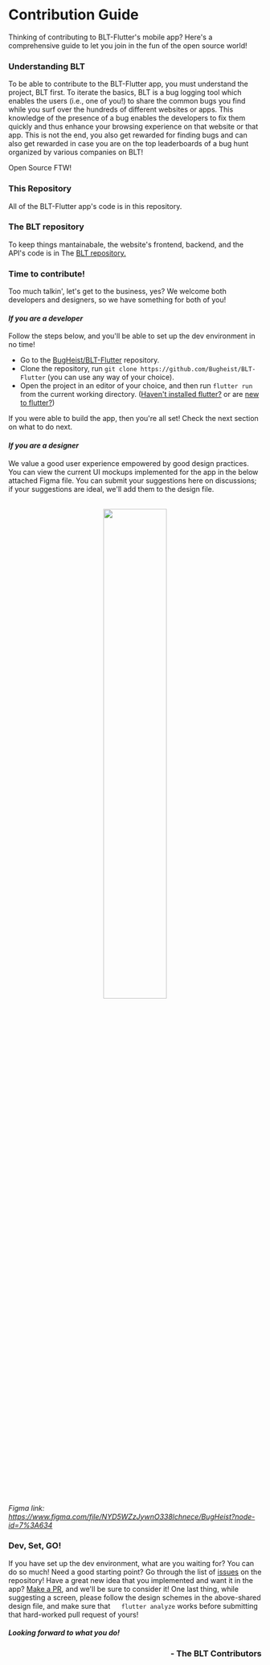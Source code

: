 <!-- <img src="https://user-images.githubusercontent.com/76696648/187176986-3d026a93-5a96-4575-b1ae-21f5358b8376.png" width=100%> -->

# Contribution Guide
Thinking of contributing to BLT-Flutter's mobile app? Here's a comprehensive guide to let you join in the fun of the open source world!

### Understanding BLT
To be able to contribute to the BLT-Flutter app, you must understand the project, BLT first. To iterate the basics, BLT is a bug logging tool which enables the users (i.e., one of you!) to share the common bugs you find while you surf over the hundreds of different websites or apps. This knowledge of the presence of a bug enables the developers to fix them quickly and thus enhance your browsing experience on that website or that app. This is not the end, you also get rewarded for finding bugs and can also get rewarded in case you are on the top leaderboards of a bug hunt organized by various companies on BLT! 

Open Source FTW!

### This Repository
All of the BLT-Flutter app's code is in this repository.

### The BLT repository 
To keep things mantainabale, the website's frontend, backend, and the API's code is in The [BLT repository.](https://github.com/OWASP/BLT)

### Time to contribute!
Too much talkin', let's get to the business, yes? We welcome both developers and designers, so we have something for both of you!

#### _If you are a developer_

Follow the steps below, and you'll be able to set up the dev environment in no time!
- Go to the [BugHeist/BLT-Flutter](https://github.com/Bugheist/BLT-Flutter) repository.
- Clone the repository, run `git clone https://github.com/Bugheist/BLT-Flutter` (you can use any way of your choice).
- Open the project in an editor of your choice, and then run `flutter run` from the current working directory. ([Haven't installed flutter?](https://docs.flutter.dev/get-started/install) or are [new to flutter?](https://docs.flutter.dev/get-started/codelab))

If you were able to build the app, then you're all set! Check the next section on what to do next.

#### _If you are a designer_
We value a good user experience empowered by good design practices. You can view the current UI mockups implemented for the app in the below attached Figma file. You can submit your suggestions here on discussions; if your suggestions are ideal, we'll add them to the design file.

<br/>
<div align=center>
<img src="https://user-images.githubusercontent.com/76696648/187176196-a97bd27e-f17e-4d6f-8c4a-b9e047dc9e4e.png" width=50% height=50%>
</div>
<br/>

_Figma link: https://www.figma.com/file/NYD5WZzJywnO338lchnece/BugHeist?node-id=7%3A634_

### Dev, Set, GO!
If you have set up the dev environment, what are you waiting for? You can do so much! Need a good starting point? Go through the list of [issues](https://github.com/Bugheist/BLT-Flutter/issues) on the repository! Have a great new idea that you implemented and want it in the app? [Make a PR](https://github.com/Bugheist/BLT-Flutter/pulls), and we'll be sure to consider it! One last thing, while suggesting a screen, please follow the design schemes in the above-shared design file, and make sure that &emsp; `flutter analyze` works before submitting that hard-worked pull request of yours!

#### _Looking forward to what you do!_

<h3 align=right>- The BLT Contributors</h3>

